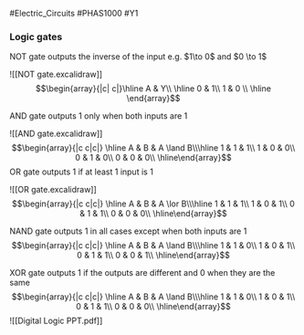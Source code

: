 #Electric_Circuits #PHAS1000 #Y1 

<h3>Logic gates</h3>
NOT gate outputs the inverse of the input e.g. $1\to 0$ and $0 \to 1$

![[NOT gate.excalidraw]]
$$\begin{array}{|c| c|}\hline A & Y\\ \hline 0 &  1\\ 1 & 0 \\ \hline \end{array}$$


AND gate outputs 1 only when both inputs are 1

![[AND gate.excalidraw]]
$$\begin{array}{|c c|c|} \hline A & B & A \land B\\\hline 1 & 1 & 1\\ 1 & 0 & 0\\ 0 & 1 & 0\\ 0 & 0 & 0\\ \hline\end{array}$$
OR gate outputs 1 if at least 1 input is 1

![[OR gate.excalidraw]]
$$\begin{array}{|c c|c|} \hline A & B & A \lor B\\\hline 1 & 1 & 1\\ 1 & 0 & 1\\ 0 & 1 & 1\\ 0 & 0 & 0\\ \hline\end{array}$$

NAND gate outputs 1 in all cases except when both inputs are 1
$$\begin{array}{|c c|c|} \hline A & B & A \land B\\\hline 1 & 1 & 0\\ 1 & 0 & 1\\ 0 & 1 & 1\\ 0 & 0 & 1\\ \hline\end{array}$$

XOR gate outputs 1 if the outputs are different and 0 when they are the same
$$\begin{array}{|c c|c|} \hline A & B & A \land B\\\hline 1 & 1 & 0\\ 1 & 0 & 1\\ 0 & 1 & 1\\ 0 & 0 & 0\\ \hline\end{array}$$
![[Digital Logic PPT.pdf]]
